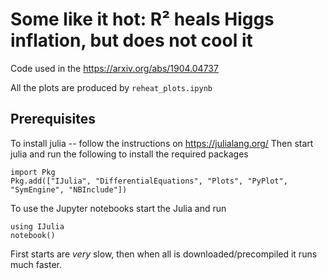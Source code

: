 # Some like it hot: R² heals Higgs inflation, but does not cool it

Code used in the https://arxiv.org/abs/1904.04737

All the plots are produced by `reheat_plots.ipynb`

## Prerequisites

To install julia -- follow the instructions on https://julialang.org/
Then start julia and run the following to install the required packages

```
import Pkg
Pkg.add(["IJulia", "DifferentialEquations", "Plots", "PyPlot", "SymEngine", "NBInclude"])
```

To use the Jupyter notebooks start the Julia and run

```
using IJulia
notebook()
```

First starts are _very_ slow, then when all is downloaded/precompiled it runs much faster.
